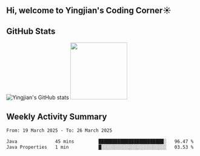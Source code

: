 ## Hi, welcome to Yingjian's Coding Corner☀️

## GitHub Stats
![Yingjian's GitHub stats](https://github-readme-stats.vercel.app/api?username=BigBigBai&show_icons=true&hide=stars,issues&hide_border=true&theme=merko&bg_color=00000000)
<img height="150em" src="https://github-readme-stats.vercel.app/api/top-langs/?username=BigBigBai&layout=compact&hide_border=true&theme=merko&bg_color=00000000"/>

## Weekly Activity Summary

<!--START_SECTION:waka-->

```txt
From: 19 March 2025 - To: 26 March 2025

Java              45 mins         ████████████████████████░   96.47 %
Java Properties   1 min           █░░░░░░░░░░░░░░░░░░░░░░░░   03.53 %
```

<!--END_SECTION:waka-->


